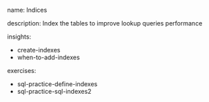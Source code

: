 name: Indices

description: Index the tables to improve lookup queries performance

insights:
  - create-indexes
  - when-to-add-indexes

exercises:
  - sql-practice-define-indexes
  - sql-practice-sql-indexes2
 
 
